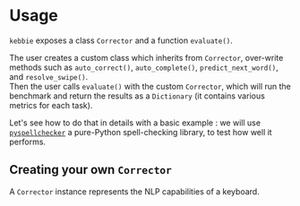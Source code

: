 # Usage

`kebbie` exposes a class `Corrector` and a function `evaluate()`.

The user creates a custom class which inherits from  `Corrector`, over-write methods such as `auto_correct()`, `auto_complete()`, `predict_next_word()`, and `resolve_swipe()`.  
Then the user calls `evaluate()` with the custom `Corrector`, which will run the benchmark and return the results as a `Dictionary` (it contains various metrics for each task).

Let's see how to do that in details with a basic example : we will use [`pyspellchecker`](https://github.com/barrust/pyspellchecker) a pure-Python spell-checking library, to test how well it performs.

## Creating your own `Corrector`

A `Corrector` instance represents the NLP capabilities of a keyboard.
